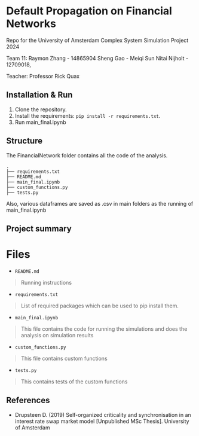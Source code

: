 # Default Propagation on Financial Networks

Repo for the University of Amsterdam Complex System Simulation Project 2024


Team 11: 
Raymon Zhang  - 14865904
Sheng Gao - 
Meiqi Sun
Nitai Nijholt - 12709018,

Teacher: 
Professor Rick Quax

## Installation & Run

1. Clone the repository.
2. Install the requirements: `pip install -r requirements.txt`.
3. Run main_final.ipynb


## Structure

The FinancialNetwork folder contains all the code of the analysis.

    .
    ├── requirements.txt
    ├── README.md
    ├── main_final.ipynb 
    ├── custom_functions.py
    ├── tests.py
    
    
Also, various dataframes are saved as .csv in main folders as the running of main_final.ipynb
        

## Project summary




# Files

* `README.md`
> Running instructions 

* `requirements.txt `
> List of required packages which can be used to pip install them.

* `main_final.ipynb `
> This file contains the code for running the simulations and does the analysis on simulation results

* `custom_functions.py`
> This file contains custom functions

* `tests.py`
> This contains tests of the custom functions



## References

- Drupsteen D. (2019) Self-organized criticality and synchronisation in an interest rate swap market model [Unpublished MSc Thesis]. University of Amsterdam

